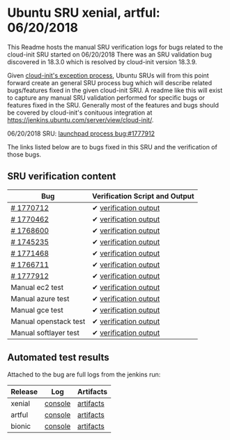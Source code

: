 Ubuntu SRU xenial, artful: 06/20/2018
=====
This Readme hosts the manual SRU verification logs for bugs related to the cloud-init SRU started on 06/20/2018
There was an SRU validation bug discovered in 18.3.0 which is resolved by
cloud-init version 18.3.9.

Given [cloud-init's exception process](https://wiki.ubuntu.com/CloudinitUpdates), Ubuntu SRUs will from this point forward create an general SRU process bug which will describe related bugs/features fixed in the given cloud-init SRU. A readme like this will exist to capture any manual SRU validation performed for specific bugs or features fixed in the SRU. Generally most of the features and bugs should be covered by cloud-init's conituous integration at https://jenkins.ubuntu.com/server/view/cloud-init/.


06/20/2018 SRU: [launchpad process bug:#1777912](https://pad.lv/1777912)


The links listed below are to bugs fixed in this SRU and the verification of those bugs.

## SRU verification content
| Bug | Verification Script and Output |
| -------- |  -------- |
| [# 1770712](http://pad.lv/1770712) | ✔ [verification output](../bugs/lp-1770712.txt) |
| [# 1770462](http://pad.lv/1770462) | ✔ [verification output](../bugs/lp-1770462.txt) |
| [# 1768600](http://pad.lv/1768600) | ✔ [verification output](../bugs/lp-1768600.txt) |
| [# 1745235](http://pad.lv/1745235) | ✔ [verification output](../bugs/lp-1745235.txt) |
| [# 1771468](http://pad.lv/1771468) | ✔ [verification output](../bugs/lp-1771468.txt) |
| [# 1766711](http://pad.lv/1766711) | ✔ [verification output](../bugs/lp-1766711.txt) |
| [# 1777912](http://pad.lv/1777912) | ✔ [verification output](../bugs/lp-1777912.txt) |
| Manual ec2 test | ✔ [verification output](../manual/ec2-sru-18.3.0.txt) |
| Manual azure test | ✔ [verification output](../manual/azure-sru-18.3.0.txt) |
| Manual gce test | ✔ [verification output](../manual/gce-sru-18.3.0.txt) |
| Manual openstack test | ✔ [verification output](../manual/openstack-sru-18.3.0.txt) |
| Manual softlayer test | ✔ [verification output](../manual/softlayer-sru-18.3.9.txt) |


## Automated test results

Attached to the bug are full logs from the jenkins run:

| Release | Log | Artifacts |
| ------- | -------- | ----- |
| xenial | [console](https://bugs.launchpad.net/ubuntu/+source/cloud-init/+bug/1777912/+attachment/5162553/+files/xenial-integration-console.log) | [artifacts](https://bugs.launchpad.net/ubuntu/+source/cloud-init/+bug/1777912/+attachment/5162552/+files/xenial-integration-artifacts.tar.xz) |
| artful | [console](https://bugs.launchpad.net/ubuntu/+source/cloud-init/+bug/1777912/+attachment/5162549/+files/artful-integration-console.log) | [artifacts](https://bugs.launchpad.net/ubuntu/+source/cloud-init/+bug/1777912/+attachment/5162548/+files/artful-integration-artifacts.tar.xz) |
| bionic | [console](https://bugs.launchpad.net/ubuntu/+source/cloud-init/+bug/1777912/+attachment/5162551/+files/bionic-integration-console.log) | [artifacts](https://bugs.launchpad.net/ubuntu/+source/cloud-init/+bug/1777912/+attachment/5162550/+files/bionic-integration-artifacts.tar.xz) |
